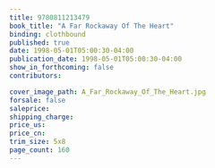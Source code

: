 ```yaml
---
title: 9780811213479
book_title: "A Far Rockaway Of The Heart"
binding: clothbound
published: true
date: 1998-05-01T05:00:30-04:00
publication_date: 1998-05-01T05:00:30-04:00
show_in_forthcoming: false
contributors:

cover_image_path: A_Far_Rockaway_Of_The_Heart.jpg
forsale: false
saleprice:
shipping_charge:
price_us:
price_cn:
trim_size: 5x8
page_count: 160
---
```



